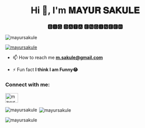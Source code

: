 <h1 align="center">Hi 👋, I'm 𝐌𝐀𝐘𝐔𝐑 𝐒𝐀𝐊𝐔𝐋𝐄</h1>
<h3 align="center">🅱🅸🅶 🅳🅰🆃🅰 🅴🅽🅶🅸🅽🅴🅴🆁</h3>

<p align="left"> <img src="https://komarev.com/ghpvc/?username=mayursakule&label=Profile%20views&color=0e75b6&style=flat" alt="mayursakule" /> </p>

<p align="left"> <a href="https://github.com/ryo-ma/github-profile-trophy"><img src="https://github-profile-trophy.vercel.app/?username=mayursakule" alt="mayursakule" /></a> </p>

- 📫 How to reach me **m.sakule@gmail.com**

- ⚡ Fun fact **I think I am Funny😂**

<h3 align="left">Connect with me:</h3>
<p align="left">
<a href="https://instagram.com/mayursakule" target="blank"><img align="center" src="https://raw.githubusercontent.com/rahuldkjain/github-profile-readme-generator/master/src/images/icons/Social/instagram.svg" alt="mayursakule" height="30" width="40" /></a>
</p>

<p><img align="left" src="https://github-readme-stats.vercel.app/api/top-langs?username=mayursakule&show_icons=true&locale=en&layout=compact" alt="mayursakule" /></p>

<p>&nbsp;<img align="center" src="https://github-readme-stats.vercel.app/api?username=mayursakule&show_icons=true&locale=en" alt="mayursakule" /></p>

<p><img align="center" src="https://github-readme-streak-stats.herokuapp.com/?user=mayursakule&" alt="mayursakule" /></p>
